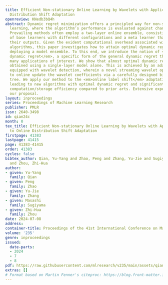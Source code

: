 ```yaml
---
title: Efficient Non-stationary Online Learning by Wavelets with Applications to Online
  Distribution Shift Adaptation
openreview: KNedb3bQ4h
abstract: Dynamic regret minimization offers a principled way for non-stationary online
  learning, where the algorithm’s performance is evaluated against changing comparators.
  Prevailing methods often employ a two-layer online ensemble, consisting of a group
  of base learners with different configurations and a meta learner that combines
  their outputs. Given the evident computational overhead associated with two-layer
  algorithms, this paper investigates how to attain optimal dynamic regret <em>without</em>
  deploying a model ensemble. To this end, we introduce the notion of <em>underlying
  dynamic regret</em>, a specific form of the general dynamic regret that can encompass
  many applications of interest. We show that almost optimal dynamic regret can be
  obtained using a single-layer model alone. This is achieved by an adaptive restart
  equipped with wavelet detection, wherein a novel streaming wavelet operator is introduced
  to online update the wavelet coefficients via a carefully designed binary indexed
  tree. We apply our method to the <em>online label shift</em> adaptation problem,
  leading to new algorithms with optimal dynamic regret and significantly improved
  computation/storage efficiency compared to prior arts. Extensive experiments validate
  our proposal.
layout: inproceedings
series: Proceedings of Machine Learning Research
publisher: PMLR
issn: 2640-3498
id: qian24c
month: 0
tex_title: Efficient Non-stationary Online Learning by Wavelets with Applications
  to Online Distribution Shift Adaptation
firstpage: 41383
lastpage: 41415
page: 41383-41415
order: 41383
cycles: false
bibtex_author: Qian, Yu-Yang and Zhao, Peng and Zhang, Yu-Jie and Sugiyama, Masashi
  and Zhou, Zhi-Hua
author:
- given: Yu-Yang
  family: Qian
- given: Peng
  family: Zhao
- given: Yu-Jie
  family: Zhang
- given: Masashi
  family: Sugiyama
- given: Zhi-Hua
  family: Zhou
date: 2024-07-08
address:
container-title: Proceedings of the 41st International Conference on Machine Learning
volume: '235'
genre: inproceedings
issued:
  date-parts:
  - 2024
  - 7
  - 8
pdf: https://raw.githubusercontent.com/mlresearch/v235/main/assets/qian24c/qian24c.pdf
extras: []
# Format based on Martin Fenner's citeproc: https://blog.front-matter.io/posts/citeproc-yaml-for-bibliographies/
---
```

